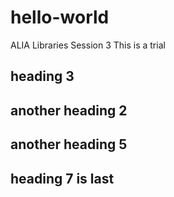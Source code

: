 # hello-world
ALIA Libraries Session 3 
This is a trial
## heading 3
## another heading 2
## another heading 5
## heading 7 is last

